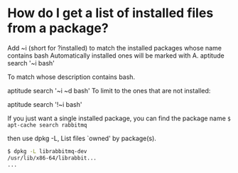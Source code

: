 # How do I get a list of installed files from a package?
Add ~i (short for ?installed) to match the installed packages whose name contains bash
Automatically installed ones will be marked with A.
aptitude search '~i bash'

To match whose description contains bash.

aptitude search '~i ~d bash'
To limit to the ones that are not installed:

aptitude search '!~i bash'

If you just want a single installed package, you can find the package name
`$ apt-cache search rabbitmq`

then use dpkg -L, List files `owned' by package(s).
```bash
$ dpkg -L librabbitmq-dev
/usr/lib/x86-64/librabbit... 
...
```


